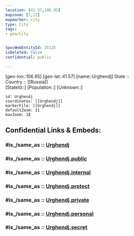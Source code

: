 ```yaml
---
location: [41.57,106.95] 
mapzoom: [7,12] 
mapmarker: city 
type: City
tags:
- geo/City


SpocWebEntityId: 35125
isDeleted: false
confidential: public

---
```

[geo-lon::106.95] 
[geo-lat::41.57] 
[name::Urghendj] 
State ::  
Country :: [[Russia]]  
[StateId::] 
[Population::] 
[Unknown::] 


```leaflet
id: Urghendj
coordinates: [[Urghendj]] 
markerFile: [[Urghendj]] 
defaultZoom: 11 
maxZoom: 18
```


## Confidential Links & Embeds: 

### #is_/same_as :: [Urghendj](/_Standards/Earth/Continent/Asia/Asia~East/China/provinces~China/Inner_Mongol/City/Urghendj.md) 

### #is_/same_as :: [Urghendj.public](/_public/Earth/Continent/Asia/Asia~East/China/provinces~China/Inner_Mongol/City/Urghendj.public.md) 

### #is_/same_as :: [Urghendj.internal](/_internal/Earth/Continent/Asia/Asia~East/China/provinces~China/Inner_Mongol/City/Urghendj.internal.md) 

### #is_/same_as :: [Urghendj.protect](/_protect/Earth/Continent/Asia/Asia~East/China/provinces~China/Inner_Mongol/City/Urghendj.protect.md) 

### #is_/same_as :: [Urghendj.private](/_private/Earth/Continent/Asia/Asia~East/China/provinces~China/Inner_Mongol/City/Urghendj.private.md) 

### #is_/same_as :: [Urghendj.personal](/_personal/Earth/Continent/Asia/Asia~East/China/provinces~China/Inner_Mongol/City/Urghendj.personal.md) 

### #is_/same_as :: [Urghendj.secret](/_secret/Earth/Continent/Asia/Asia~East/China/provinces~China/Inner_Mongol/City/Urghendj.secret.md)

